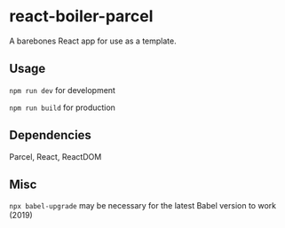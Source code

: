 # react-boiler-parcel
A barebones React app for use as a template.

## Usage

```npm run dev``` for development

 ```npm run build``` for production

## Dependencies 

Parcel, React, ReactDOM

## Misc 

```npx babel-upgrade``` may be necessary for the latest Babel version to work (2019)
